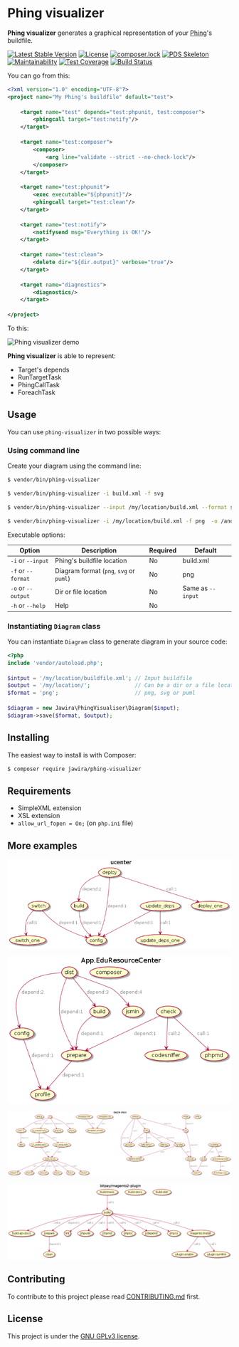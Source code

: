 Phing visualizer
================

**Phing visualizer** generates a graphical representation of your 
[Phing](https://www.phing.info/)'s buildfile.

[![Latest Stable Version](https://poser.pugx.org/jawira/phing-visualizer/v/stable)](https://packagist.org/packages/jawira/phing-visualizer)
[![License](https://poser.pugx.org/jawira/phing-visualizer/license)](https://packagist.org/packages/jawira/phing-visualizer)
[![composer.lock](https://poser.pugx.org/jawira/phing-visualizer/composerlock)](https://packagist.org/packages/jawira/phing-visualizer)
[![PDS Skeleton](https://img.shields.io/badge/pds-skeleton-blue.svg)](https://github.com/php-pds/skeleton)
[![Maintainability](https://api.codeclimate.com/v1/badges/fc981c0f860275c450be/maintainability)](https://codeclimate.com/github/jawira/phing-visualizer/maintainability)
[![Test Coverage](https://api.codeclimate.com/v1/badges/fc981c0f860275c450be/test_coverage)](https://codeclimate.com/github/jawira/phing-visualizer/test_coverage)
[![Build Status](https://www.travis-ci.org/jawira/phing-visualizer.svg?branch=develop)](https://www.travis-ci.org/jawira/phing-visualizer)

You can go from this:

```xml
<?xml version="1.0" encoding="UTF-8"?>
<project name="My Phing's buildfile" default="test">

    <target name="test" depends="test:phpunit, test:composer">
        <phingcall target="test:notify"/>
    </target>

    <target name="test:composer">
        <composer>
            <arg line="validate --strict --no-check-lock"/>
        </composer>
    </target>

    <target name="test:phpunit">
        <exec executable="${phpunit}"/>
        <phingcall target="test:clean"/>
    </target>

    <target name="test:notify">
        <notifysend msg="Everything is OK!"/>
    </target>

    <target name="test:clean">
        <delete dir="${dir.output}" verbose="true"/>
    </target>

    <target name="diagnostics">
        <diagnostics/>
    </target>

</project>
```

To this:

![Phing visualizer demo](http://jawira.com/img/phing-visualizer/demo.png)

**Phing visualizer** is able to represent:

- Target's depends
- RunTargetTask
- PhingCallTask
- ForeachTask

Usage
-----

You can use `phing-visualizer` in two possible ways:

### Using command line

Create your diagram using the command line:

```bash
$ vendor/bin/phing-visualizer
```

```bash
$ vendor/bin/phing-visualizer -i build.xml -f svg
```

```bash
$ vendor/bin/phing-visualizer --input /my/location/build.xml --format svg
```

```bash
$ vendor/bin/phing-visualizer -i /my/location/build.xml -f png  -o /another/location/ 
```

Executable options:

| Option                | Description                               | Required          | Default           |
| --------------------- | ----------------------------------------- | ----------------- | ----------------- | 
| `-i` or `--input`     | Phing's buildfile location                | No                | build.xml         |
| `-f` or `--format`    | Diagram format (`png`, `svg` or `puml`)   | No                | png               |
| `-o` or `--output`    | Dir or file location                      | No                | Same as `--input` |
| `-h` or `--help`      | Help                                      | No                |                   |

### Instantiating `Diagram` class

You can instantiate `Diagram` class to generate diagram in your source code:

```php
<?php
include 'vendor/autoload.php';

$intput = '/my/location/buildfile.xml'; // Input buildfile
$output = '/my/location/';              // Can be a dir or a file location
$format = 'png';                        // png, svg or puml

$diagram = new Jawira\PhingVisualiser\Diagram($input);
$diagram->save($format, $output);
```

Installing
----------

The easiest way to install is with Composer:

```bash
$ composer require jawira/phing-visualizer
```

Requirements
------------

- SimpleXML extension
- XSL extension
- `allow_url_fopen = On;` (on `php.ini` file)

More examples
-------------

[![ucenter](resources/readme/ucenter.png)](https://gist.github.com/leric/1216551)

[![App.EduResourceCenter](resources/readme/edu-resource-center.png)](https://gist.github.com/melin/fa4818acc9fd55666b77)

[![Enom Pro!](resources/readme/enom-pro.png)](https://gist.github.com/bobbravo2/0fb3eef82c9c5be60415df61c01e8fd4)

[![Bitpay Magento2 plugin](resources/readme/bitpay-magento.png)](https://github.com/bitpay/magento2-plugin/blob/master/build.xml)

Contributing
------------

To contribute to this project please read [CONTRIBUTING.md](./CONTRIBUTING.md) 
first.


License
-------

This project is under the [GNU GPLv3 license](./LICENSE).

